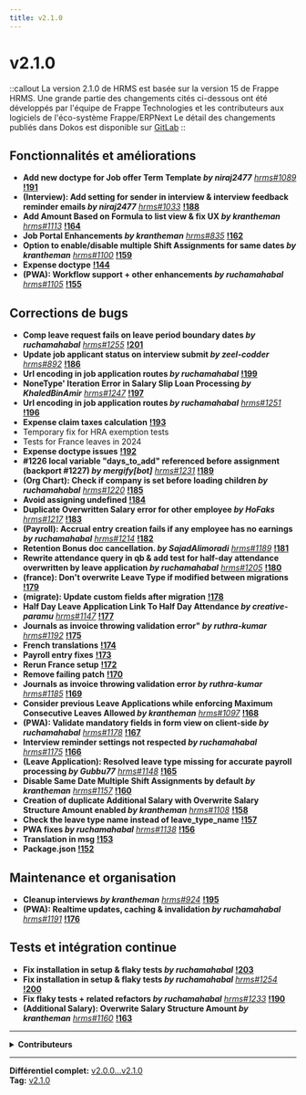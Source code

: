 ```yaml
---
title: v2.1.0
---
```


# v2.1.0

::callout
La version 2.1.0 de HRMS est basée sur la version 15 de Frappe HRMS.
Une grande partie des changements cités ci-dessous ont été développés par l'équipe de Frappe Technologies et les contributeurs aux logiciels de l'éco-système Frappe/ERPNext
Le détail des changements publiés dans Dokos est disponible sur [GitLab](https://gitlab.com/dokos/hrms/-/releases)
::


## Fonctionnalités et améliorations

- **Add new doctype for Job offer Term Template _by niraj2477_** [_hrms#1089_](https://github.com/frappe/hrms/pull/1089) **[!191](https://gitlab.com/dokos/hrms/-/merge_requests/191)**
- **(Interview): Add setting for sender in interview & interview feedback reminder emails _by niraj2477_** [_hrms#1033_](https://github.com/frappe/hrms/pull/1033) **[!188](https://gitlab.com/dokos/hrms/-/merge_requests/188)**
- **Add Amount Based on Formula to list view & fix UX _by krantheman_** [_hrms#1113_](https://github.com/frappe/hrms/pull/1113) **[!164](https://gitlab.com/dokos/hrms/-/merge_requests/164)**
- **Job Portal Enhancements _by krantheman_** [_hrms#835_](https://github.com/frappe/hrms/pull/835) **[!162](https://gitlab.com/dokos/hrms/-/merge_requests/162)**
- **Option to enable/disable multiple Shift Assignments for same dates _by krantheman_** [_hrms#1100_](https://github.com/frappe/hrms/pull/1100) **[!159](https://gitlab.com/dokos/hrms/-/merge_requests/159)**
- **Expense doctype** **[!144](https://gitlab.com/dokos/hrms/-/merge_requests/144)**
- **(PWA): Workflow support + other enhancements _by ruchamahabal_** [_hrms#1105_](https://github.com/frappe/hrms/pull/1105) **[!155](https://gitlab.com/dokos/hrms/-/merge_requests/155)**


## Corrections de bugs

- **Comp leave request fails on leave period boundary dates _by ruchamahabal_** [_hrms#1255_](https://github.com/frappe/hrms/pull/1255) **[!201](https://gitlab.com/dokos/hrms/-/merge_requests/201)**
- **Update job applicant status on interview submit _by zeel-codder_** [_hrms#892_](https://github.com/frappe/hrms/pull/892) **[!186](https://gitlab.com/dokos/hrms/-/merge_requests/186)**
- **Url encoding in job application routes _by ruchamahabal_** **[!199](https://gitlab.com/dokos/hrms/-/merge_requests/199)**
- **NoneType' Iteration Error in Salary Slip Loan Processing _by KhaledBinAmir_** [_hrms#1247_](https://github.com/frappe/hrms/pull/1247) **[!197](https://gitlab.com/dokos/hrms/-/merge_requests/197)**
- **Url encoding in job application routes _by ruchamahabal_** [_hrms#1251_](https://github.com/frappe/hrms/pull/1251) **[!196](https://gitlab.com/dokos/hrms/-/merge_requests/196)**
- **Expense claim taxes calculation** **[!193](https://gitlab.com/dokos/hrms/-/merge_requests/193)**
- Temporary fix for HRA exemption tests
- Tests for France leaves in 2024
- **Expense doctype issues** **[!192](https://gitlab.com/dokos/hrms/-/merge_requests/192)**
- **#1226 local variable "days\_to\_add" referenced before assignment (backport #1227) _by mergify[bot]_** [_hrms#1231_](https://github.com/frappe/hrms/pull/1231) **[!189](https://gitlab.com/dokos/hrms/-/merge_requests/189)**
- **(Org Chart): Check if company is set before loading children _by ruchamahabal_** [_hrms#1220_](https://github.com/frappe/hrms/pull/1220) **[!185](https://gitlab.com/dokos/hrms/-/merge_requests/185)**
- **Avoid assigning undefined** **[!184](https://gitlab.com/dokos/hrms/-/merge_requests/184)**
- **Duplicate Overwritten Salary error for other employee _by HoFaks_** [_hrms#1217_](https://github.com/frappe/hrms/pull/1217) **[!183](https://gitlab.com/dokos/hrms/-/merge_requests/183)**
- **(Payroll): Accrual entry creation fails if any employee has no earnings _by ruchamahabal_** [_hrms#1214_](https://github.com/frappe/hrms/pull/1214) **[!182](https://gitlab.com/dokos/hrms/-/merge_requests/182)**
- **Retention Bonus doc cancellation. _by SajadAlimoradi_** [_hrms#1189_](https://github.com/frappe/hrms/pull/1189) **[!181](https://gitlab.com/dokos/hrms/-/merge_requests/181)**
- **Rewrite attendance query in qb & add test for half-day attendance overwritten by leave application _by ruchamahabal_** [_hrms#1205_](https://github.com/frappe/hrms/pull/1205) **[!180](https://gitlab.com/dokos/hrms/-/merge_requests/180)**
- **(france): Don't overwrite Leave Type if modified between migrations** **[!179](https://gitlab.com/dokos/hrms/-/merge_requests/179)**
- **(migrate): Update custom fields after migration** **[!178](https://gitlab.com/dokos/hrms/-/merge_requests/178)**
- **Half Day Leave Application Link To Half Day Attendance _by creative-paramu_** [_hrms#1147_](https://github.com/frappe/hrms/pull/1147) **[!177](https://gitlab.com/dokos/hrms/-/merge_requests/177)**
- **Journals as invoice throwing validation error" _by ruthra-kumar_** [_hrms#1192_](https://github.com/frappe/hrms/pull/1192) **[!175](https://gitlab.com/dokos/hrms/-/merge_requests/175)**
- **French translations** **[!174](https://gitlab.com/dokos/hrms/-/merge_requests/174)**
- **Payroll entry fixes** **[!173](https://gitlab.com/dokos/hrms/-/merge_requests/173)**
- **Rerun France setup** **[!172](https://gitlab.com/dokos/hrms/-/merge_requests/172)**
- **Remove failing patch** **[!170](https://gitlab.com/dokos/hrms/-/merge_requests/170)**
- **Journals as invoice throwing validation error _by ruthra-kumar_** [_hrms#1185_](https://github.com/frappe/hrms/pull/1185) **[!169](https://gitlab.com/dokos/hrms/-/merge_requests/169)**
- **Consider previous Leave Applications while enforcing Maximum Consecutive Leaves Allowed _by krantheman_** [_hrms#1097_](https://github.com/frappe/hrms/pull/1097) **[!168](https://gitlab.com/dokos/hrms/-/merge_requests/168)**
- **(PWA): Validate mandatory fields in form view on client-side _by ruchamahabal_** [_hrms#1178_](https://github.com/frappe/hrms/pull/1178) **[!167](https://gitlab.com/dokos/hrms/-/merge_requests/167)**
- **Interview reminder settings not respected _by ruchamahabal_** [_hrms#1175_](https://github.com/frappe/hrms/pull/1175) **[!166](https://gitlab.com/dokos/hrms/-/merge_requests/166)**
- **(Leave Application): Resolved leave type missing for accurate payroll processing _by Gubbu77_** [_hrms#1148_](https://github.com/frappe/hrms/pull/1148) **[!165](https://gitlab.com/dokos/hrms/-/merge_requests/165)**
- **Disable Same Date Multiple Shift Assignments by default _by krantheman_** [_hrms#1157_](https://github.com/frappe/hrms/pull/1157) **[!160](https://gitlab.com/dokos/hrms/-/merge_requests/160)**
- **Creation of duplicate Additional Salary with Overwrite Salary Structure Amount enabled _by krantheman_** [_hrms#1108_](https://github.com/frappe/hrms/pull/1108) **[!158](https://gitlab.com/dokos/hrms/-/merge_requests/158)**
- **Check the leave type name instead of leave\_type\_name** **[!157](https://gitlab.com/dokos/hrms/-/merge_requests/157)**
- **PWA fixes _by ruchamahabal_** [_hrms#1138_](https://github.com/frappe/hrms/pull/1138) **[!156](https://gitlab.com/dokos/hrms/-/merge_requests/156)**
- **Translation in msg** **[!153](https://gitlab.com/dokos/hrms/-/merge_requests/153)**
- **Package.json** **[!152](https://gitlab.com/dokos/hrms/-/merge_requests/152)**


## Maintenance et organisation

- **Cleanup interviews _by krantheman_** [_hrms#924_](https://github.com/frappe/hrms/pull/924) **[!195](https://gitlab.com/dokos/hrms/-/merge_requests/195)**
- **(PWA): Realtime updates, caching & invalidation _by ruchamahabal_** [_hrms#1191_](https://github.com/frappe/hrms/pull/1191) **[!176](https://gitlab.com/dokos/hrms/-/merge_requests/176)**


## Tests et intégration continue

- **Fix installation in setup & flaky tests _by ruchamahabal_** **[!203](https://gitlab.com/dokos/hrms/-/merge_requests/203)**
- **Fix installation in setup & flaky tests _by ruchamahabal_** [_hrms#1254_](https://github.com/frappe/hrms/pull/1254) **[!200](https://gitlab.com/dokos/hrms/-/merge_requests/200)**
- **Fix flaky tests + related refactors _by ruchamahabal_** [_hrms#1233_](https://github.com/frappe/hrms/pull/1233) **[!190](https://gitlab.com/dokos/hrms/-/merge_requests/190)**
- **(Additional Salary): Overwrite Salary Structure Amount _by krantheman_** [_hrms#1160_](https://github.com/frappe/hrms/pull/1160) **[!163](https://gitlab.com/dokos/hrms/-/merge_requests/163)**


---

<details><summary><b>Contributeurs</b></summary>

- **krantheman** (142)
- **Rucha Mahabal** (94)
- **Charles-Henri Decultot** (29)
- **Akash  Tom** (5)
- **Corentin Forler** (2)
- **Khaled Bin Amir** (2)
- **Niraj Gautam** (2)
- **ruthra kumar** (2)
- **HoFaks** (1)
- **Indrajith.vs** (1)

<details><summary>et 3 autres contributeurs…</summary>

- Parameshwari Palanisamy
- Sajad Alimoradi
- zeel prajapati

</details>

</details>

---

**Différentiel complet:** [v2.0.0...v2.1.0](https://gitlab.com/dokos/hrms/-/compare/v2.0.0...v2.1.0)  
**Tag:** [v2.1.0](https://gitlab.com/dokos/hrms/-/tags/v2.1.0) 


